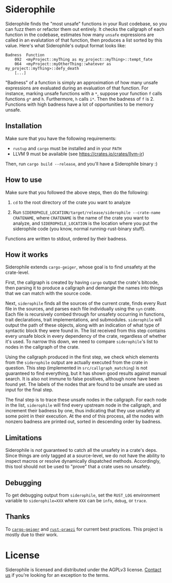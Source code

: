 # Siderophile

Siderophile finds the "most unsafe" functions in your Rust codebase, so you can fuzz them or refactor them out entirely. It checks the callgraph of each function in the codebase, estimates how many `unsafe` expressions are called in an evalutation of that function, then produces a list sorted by this value. Here's what Siderophile's output format looks like:

```
Badness  Function
    092  <myProject::myThing as my_project::myThing>::tempt_fate
    064  <myProject::myOtherThing::whatever as my_project::myThing>::defy_death
    [...]
```

"Badness" of a function is simply an approximation of how many unsafe expressions are evaluated during an evaluation of that function. For instance, marking unsafe functions with a `*`, suppose your function `f` calls functions `g*` and `h`. Furthermore, `h` calls `i*`. Then the badness of `f` is 2. Functions with high badness have a lot of opportunities to be memory unsafe.

## Installation

Make sure that you have the following requirements:

  * `rustup` and `cargo` must be installed and in your `PATH`
  * LLVM 9 must be available (see https://crates.io/crates/llvm-ir)
  
Then, run `cargo build --release`, and you'll have a Siderophile binary :)

## How to use

Make sure that you followed the above steps, then do the following:

1. `cd` to the root directory of the crate you want to analyze

2. Run `SIDEROPHILE_LOCATION/target/release/siderophile --crate-name CRATENAME`, where `CRATENAME` is the name of the crate you want to analyze, and `SIDEROPHILE_LOCATION` is the location where you put the siderophile code (you know, normal running-rust-binary stuff).

Functions are written to stdout, ordered by their badness. 

## How it works

Siderophile extends `cargo-geiger`, whose goal is to find unsafety at the crate-level. 

First, the callgraph is created by having `cargo` output the crate's bitcode, then parsing it to produce a callgraph and demangle the names into things that we can match with the source code.

Next, `siderophile` finds all the sources of the current crate, finds every Rust file in the sources, and parses each file individually using the `syn` crate. Each file is recursively combed through for unsafety occurring in functions, trait declarations, trait implementations, and submodules. `siderophile` will output the path of these objects, along with an indication of what type of syntactic block they were found in. The list received from this step contains every unsafe block in every dependency of the crate, regardless of whether it's used. To narrow this down, we need to compare `siderophile`'s list to nodes in the callgraph of the crate.

Using the callgraph produced in the first step, we check which elements from the `siderophile` output are actually executed from the crate in question. This step (implemented in `src/callgraph_matching`) is not guaranteed to find everything, but it has shown good results against manual search. It is also not immune to false positives, although none have been found yet. The labels of the nodes that are found to be unsafe are used as input for the final step.

The final step is to trace these unsafe nodes in the callgraph. For each node in the list, `siderophile` will find every upstream node in the callgraph, and increment their badness by one, thus indicating that they use unsafety at some point in their execution. At the end of this process, all the nodes with nonzero badness are printed out, sorted in descending order by badness.

## Limitations

Siderophile is _not_ guaranteed to catch all the unsafety in a crate's deps. Since things are only tagged at a source-level, we do not have the ability to inspect macros or resolve dynamically dispatched methods. Accordingly, this tool should not be used to "prove" that a crate uses no unsafety.

## Debugging

To get debugging output from `siderophile`, set the `RUST_LOG` environment variable to `siderophile=XXX` where `XXX` can be `info`, `debug`, or `trace`.

## Thanks

To [`cargo-geiger`](https://github.com/anderejd/cargo-geiger) and [`rust-praezi`](https://github.com/praezi/rust/) for current best practices. This project is mostly due to their work.

# License

Siderophile is licensed and distributed under the AGPLv3 license. [Contact us](opensource@trailofbits.com) if you're looking for an exception to the terms.


